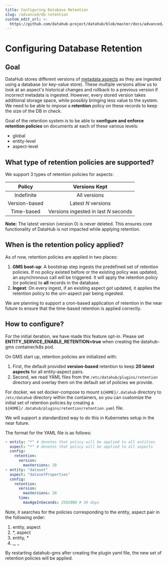 ```yaml
---
title: Configuring Database Retention
slug: /advanced/db-retention
custom_edit_url: >-
  https://github.com/datahub-project/datahub/blob/master/docs/advanced/db-retention.md
---
```


# Configuring Database Retention

## Goal

DataHub stores different versions of [metadata aspects](/docs/what/aspect) as they are ingested
using a database (or key-value store). These multiple versions allow us to look at an aspect's historical changes and
rollback to a previous version if incorrect metadata is ingested. However, every stored version takes additional storage
space, while possibly bringing less value to the system. We need to be able to impose a **retention** policy on these
records to keep the size of the DB in check.

Goal of the retention system is to be able to **configure and enforce retention policies** on documents at each of these
various levels:

- global
- entity-level
- aspect-level

## What type of retention policies are supported?

We support 3 types of retention policies for aspects:

|    Policy     |             Versions Kept             |
| :-----------: | :-----------------------------------: |
|  Indefinite   |             All versions              |
| Version-based |          Latest _N_ versions          |
|  Time-based   | Versions ingested in last _N_ seconds |

**Note:** The latest version (version 0) is never deleted. This ensures core functionality of DataHub is not impacted while applying retention.

## When is the retention policy applied?

As of now, retention policies are applied in two places:

1. **GMS boot-up**: A bootstrap step ingests the predefined set of retention policies. If no policy existed before or the existing policy
   was updated, an asynchronous call will be triggered. It will apply the retention policy (or policies) to **all** records in the database.
2. **Ingest**: On every ingest, if an existing aspect got updated, it applies the retention policy to the urn-aspect pair being ingested.

We are planning to support a cron-based application of retention in the near future to ensure that the time-based retention is applied correctly.

## How to configure?

For the initial iteration, we have made this feature opt-in. Please set **ENTITY_SERVICE_ENABLE_RETENTION=true** when
creating the datahub-gms container/k8s pod.

On GMS start up, retention policies are initialized with:

1. First, the default provided **version-based** retention to keep **20 latest aspects** for all entity-aspect pairs.
2. Second, we read YAML files from the `/etc/datahub/plugins/retention` directory and overlay them on the default set of policies we provide.

For docker, we set docker-compose to mount `${HOME}/.datahub` directory to `/etc/datahub` directory
within the containers, so you can customize the initial set of retention policies by creating
a `${HOME}/.datahub/plugins/retention/retention.yaml` file.

We will support a standardized way to do this in Kubernetes setup in the near future.

The format for the YAML file is as follows:

```yaml
- entity: "*" # denotes that policy will be applied to all entities
  aspect: "*" # denotes that policy will be applied to all aspects
  config:
    retention:
      version:
        maxVersions: 20
- entity: "dataset"
  aspect: "datasetProperties"
  config:
    retention:
      version:
        maxVersions: 20
      time:
        maxAgeInSeconds: 2592000 # 30 days
```

Note, it searches for the policies corresponding to the entity, aspect pair in the following order:

1. entity, aspect
2. \*, aspect
3. entity, \*
4. _, _

By restarting datahub-gms after creating the plugin yaml file, the new set of retention policies will be applied.
